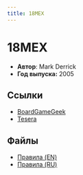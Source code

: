 ```yaml
---
title: 18MEX
---
```


# 18MEX

* **Автор**: Mark Derrick
* **Год выпуска:** 2005

## Ссылки

- [BoardGameGeek](https://boardgamegeek.com/boardgame/18485/18mex)
- [Tesera](https://tesera.ru/game/18mex/)

## Файлы

- [Правила (EN)](https://cdn.shopify.com/s/files/1/0252/9371/7588/files/18MEX-Rules.pdf?v=1597255273)
- [Правила (RU)](18MEX-rules-ru-v1.pdf)
